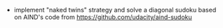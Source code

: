 - implement "naked twins" strategy and solve a diagonal sudoku based on AIND's code from https://github.com/udacity/aind-sudoku

